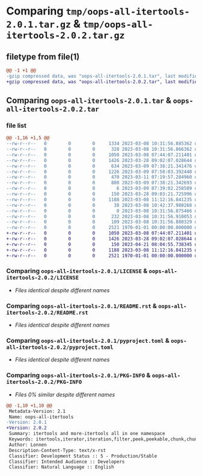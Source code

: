 # Comparing `tmp/oops-all-itertools-2.0.1.tar.gz` & `tmp/oops-all-itertools-2.0.2.tar.gz`

## filetype from file(1)

```diff
@@ -1 +1 @@
-gzip compressed data, was "oops-all-itertools-2.0.1.tar", last modified: Tue Mar 28 09:07:10 2023, max compression
+gzip compressed data, was "oops-all-itertools-2.0.2.tar", last modified: Fri Apr 21 08:05:59 2023, max compression
```

## Comparing `oops-all-itertools-2.0.1.tar` & `oops-all-itertools-2.0.2.tar`

### file list

```diff
@@ -1,16 +1,5 @@
--rw-r--r--   0        0        0     1334 2023-03-08 10:31:56.885362 oops-all-itertools-2.0.1/.github/workflows/python-app.yml
--rw-r--r--   0        0        0      328 2023-03-08 10:31:56.866362 oops-all-itertools-2.0.1/.gitignore
--rw-r--r--   0        0        0     1050 2023-03-08 07:44:07.211401 oops-all-itertools-2.0.1/LICENSE
--rw-r--r--   0        0        0     1426 2023-03-28 09:02:07.028644 oops-all-itertools-2.0.1/README.rst
--rw-r--r--   0        0        0      634 2023-03-09 07:38:21.341476 oops-all-itertools-2.0.1/docs/Makefile
--rw-r--r--   0        0        0     1226 2023-03-09 07:58:03.392440 oops-all-itertools-2.0.1/docs/conf.py
--rw-r--r--   0        0        0      470 2023-03-11 07:19:57.284960 oops-all-itertools-2.0.1/docs/index.rst
--rw-r--r--   0        0        0      800 2023-03-09 07:38:21.342693 oops-all-itertools-2.0.1/docs/make.bat
--rw-r--r--   0        0        0        6 2023-03-09 07:39:02.258509 oops-all-itertools-2.0.1/docs/requirements.txt
--rw-r--r--   0        0        0      150 2023-03-28 09:03:21.725996 oops-all-itertools-2.0.1/oops_all_itertools/__init__.py
--rw-r--r--   0        0        0     1188 2023-03-08 11:12:16.841235 oops-all-itertools-2.0.1/pyproject.toml
--rw-r--r--   0        0        0       38 2023-03-08 10:42:37.980268 oops-all-itertools-2.0.1/setup.py
--rw-r--r--   0        0        0        0 2023-03-08 10:31:56.875466 oops-all-itertools-2.0.1/tests/__init__.py
--rw-r--r--   0        0        0      232 2023-03-08 10:31:56.910053 oops-all-itertools-2.0.1/tests/test_oops_all.py
--rw-r--r--   0        0        0      109 2023-03-08 10:31:56.880329 oops-all-itertools-2.0.1/tox.ini
--rw-r--r--   0        0        0     2521 1970-01-01 00:00:00.000000 oops-all-itertools-2.0.1/PKG-INFO
+-rw-r--r--   0        0        0     1050 2023-03-08 07:44:07.211401 oops-all-itertools-2.0.2/LICENSE
+-rw-r--r--   0        0        0     1426 2023-03-28 09:02:07.028644 oops-all-itertools-2.0.2/README.rst
+-rw-r--r--   0        0        0      150 2023-04-21 08:04:55.738345 oops-all-itertools-2.0.2/oops_all_itertools/__init__.py
+-rw-r--r--   0        0        0     1188 2023-03-08 11:12:16.841235 oops-all-itertools-2.0.2/pyproject.toml
+-rw-r--r--   0        0        0     2521 1970-01-01 00:00:00.000000 oops-all-itertools-2.0.2/PKG-INFO
```

### Comparing `oops-all-itertools-2.0.1/LICENSE` & `oops-all-itertools-2.0.2/LICENSE`

 * *Files identical despite different names*

### Comparing `oops-all-itertools-2.0.1/README.rst` & `oops-all-itertools-2.0.2/README.rst`

 * *Files identical despite different names*

### Comparing `oops-all-itertools-2.0.1/pyproject.toml` & `oops-all-itertools-2.0.2/pyproject.toml`

 * *Files identical despite different names*

### Comparing `oops-all-itertools-2.0.1/PKG-INFO` & `oops-all-itertools-2.0.2/PKG-INFO`

 * *Files 0% similar despite different names*

```diff
@@ -1,10 +1,10 @@
 Metadata-Version: 2.1
 Name: oops-all-itertools
-Version: 2.0.1
+Version: 2.0.2
 Summary: itertools and more-itertools all in one namespace
 Keywords: itertools,iterator,iteration,filter,peek,peekable,chunk,chunked
 Author: Lonnen
 Description-Content-Type: text/x-rst
 Classifier: Development Status :: 5 - Production/Stable
 Classifier: Intended Audience :: Developers
 Classifier: Natural Language :: English
```

